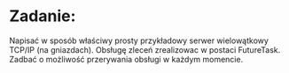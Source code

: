 # Zadanie:

Napisać w sposób właściwy prosty przykładowy  serwer wielowątkowy TCP/IP (na gniazdach). Obsługę zleceń zrealizowac w postaci FutureTask. Zadbać o możliwość przerywania obsługi w każdym momencie.